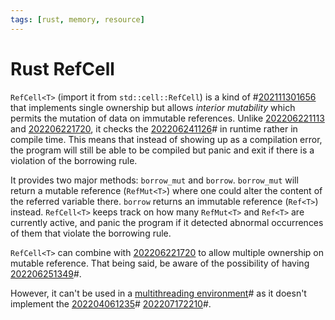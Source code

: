 ```yaml
---
tags: [rust, memory, resource]
---
```


# Rust RefCell
  
`RefCell<T>` (import it from `std::cell::RefCell`) is a kind of
#[202111301656](202111301656.md) that implements single ownership but allows
*interior mutability* which permits the mutation of data on immutable
references. Unlike [202206221113](202206221113.md) and
[202206221720](202206221720.md), it checks the [202206241126](202206241126.md)#
in runtime rather in compile time. This means that instead of showing up as a
compilation error, the program will still be able to be compiled but panic and
exit if there is a violation of the borrowing rule.
  
It provides two major methods: `borrow_mut` and `borrow`. `borrow_mut` will
return a mutable reference (`RefMut<T>`) where one could alter the content of
the referred variable there. `borrow` returns an immutable reference (`Ref<T>`)
instead. `RefCell<T>` keeps track on how many `RefMut<T>` and `Ref<T>` are
currently active, and panic the program if it detected abnormal occurrences of
them that violate the borrowing rule.
  
`RefCell<T>` can combine with [202206221720](202206221720.md) to allow multiple
ownership on mutable reference. That being said, be aware of the possibility of
having [202206251349](202206251349.md)#.
  
However, it can't be used in a [multithreading environment](202207171457.md)# as
it doesn't implement the [202204061235](202204061235.md)#
[202207172210](202207172210.md)#.
